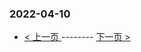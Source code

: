 ### 2022-04-10 
 

- [ < 上一页 ](https://github.com/able8/weibo-hot-record/blob/master/2022-04-09.md) -------- [ 下一页 > ](https://github.com/able8/weibo-hot-record/blob/master/2022-04-11.md)